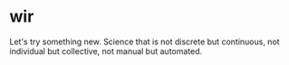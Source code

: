 # wir
Let's try something new. Science that is not discrete but continuous, not individual but collective, not manual but automated.
